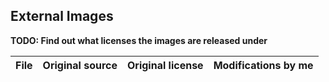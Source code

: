 ## External Images

**TODO: Find out what licenses the images are released under**

File | Original source | Original license | Modifications by me
---|---|---|---

